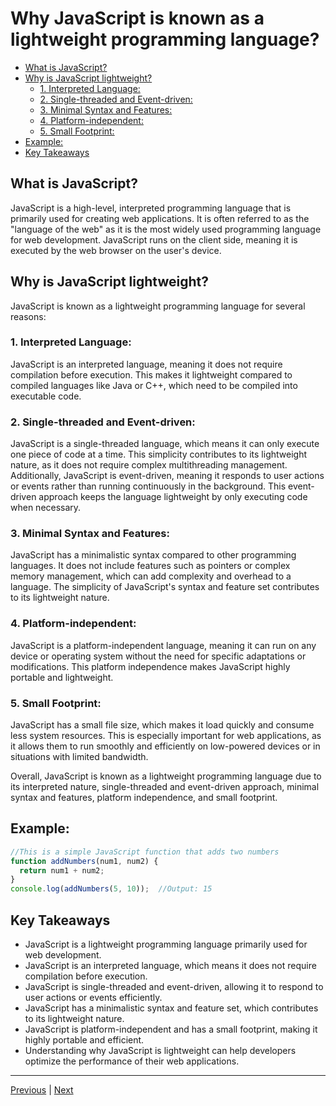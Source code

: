 # Why JavaScript is known as a lightweight programming language?<!-- omit in toc -->

- [What is JavaScript?](#what-is-javascript)
- [Why is JavaScript lightweight?](#why-is-javascript-lightweight)
  - [1. Interpreted Language:](#1-interpreted-language)
  - [2. Single-threaded and Event-driven:](#2-single-threaded-and-event-driven)
  - [3. Minimal Syntax and Features:](#3-minimal-syntax-and-features)
  - [4. Platform-independent:](#4-platform-independent)
  - [5. Small Footprint:](#5-small-footprint)
- [Example:](#example)
- [Key Takeaways](#key-takeaways)


## What is JavaScript?
JavaScript is a high-level, interpreted programming language that is primarily used for creating web applications. It is often referred to as the "language of the web" as it is the most widely used programming language for web development. JavaScript runs on the client side, meaning it is executed by the web browser on the user's device.

## Why is JavaScript lightweight?
JavaScript is known as a lightweight programming language for several reasons:

### 1. Interpreted Language:
JavaScript is an interpreted language, meaning it does not require compilation before execution. This makes it lightweight compared to compiled languages like Java or C++, which need to be compiled into executable code.

### 2. Single-threaded and Event-driven:
JavaScript is a single-threaded language, which means it can only execute one piece of code at a time. This simplicity contributes to its lightweight nature, as it does not require complex multithreading management. Additionally, JavaScript is event-driven, meaning it responds to user actions or events rather than running continuously in the background. This event-driven approach keeps the language lightweight by only executing code when necessary.

### 3. Minimal Syntax and Features:
JavaScript has a minimalistic syntax compared to other programming languages. It does not include features such as pointers or complex memory management, which can add complexity and overhead to a language. The simplicity of JavaScript's syntax and feature set contributes to its lightweight nature.

### 4. Platform-independent:
JavaScript is a platform-independent language, meaning it can run on any device or operating system without the need for specific adaptations or modifications. This platform independence makes JavaScript highly portable and lightweight.

### 5. Small Footprint:
JavaScript has a small file size, which makes it load quickly and consume less system resources. This is especially important for web applications, as it allows them to run smoothly and efficiently on low-powered devices or in situations with limited bandwidth.

Overall, JavaScript is known as a lightweight programming language due to its interpreted nature, single-threaded and event-driven approach, minimal syntax and features, platform independence, and small footprint.

## Example: 

```javascript
//This is a simple JavaScript function that adds two numbers
function addNumbers(num1, num2) {
  return num1 + num2;
}
console.log(addNumbers(5, 10));  //Output: 15
```

## Key Takeaways
- JavaScript is a lightweight programming language primarily used for web development.
- JavaScript is an interpreted language, which means it does not require compilation before execution.
- JavaScript is single-threaded and event-driven, allowing it to respond to user actions or events efficiently.
- JavaScript has a minimalistic syntax and feature set, which contributes to its lightweight nature.
- JavaScript is platform-independent and has a small footprint, making it highly portable and efficient.
- Understanding why JavaScript is lightweight can help developers optimize the performance of their web applications.

---
[Previous](./what-are-the-limitations-of-javascript.md) | [Next](./compilation-and-interpretation.md)
